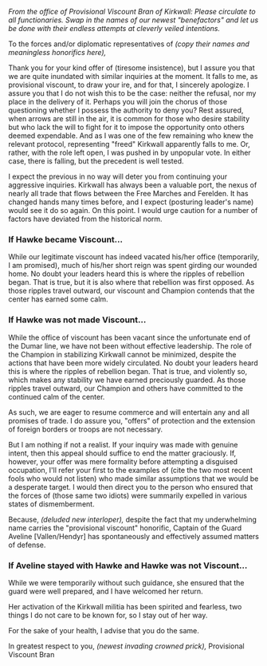 <i> From the office of Provisional Viscount Bran of Kirkwall: Please circulate to all functionaries. Swap in the names of our newest "benefactors" and let us be done with their endless attempts at cleverly veiled intentions. </i>

To the forces and/or diplomatic representatives of <i> (copy their names and meaningless honorifics here), </i>

Thank you for your kind offer of (tiresome insistence), but I assure you that we are quite inundated with similar inquiries at the moment. It falls to me, as provisional viscount, to draw your ire, and for that, I sincerely apologize. I assure you that I do not wish this to be the case: neither the refusal, nor my place in the delivery of it. Perhaps you will join the chorus of those questioning whether I possess the authority to deny you? Rest assured, when arrows are still in the air, it is common for those who desire stability but who lack the will to fight for it to impose the opportunity onto others deemed expendable. And as I was one of the few remaining who knew the relevant protocol, representing "freed" Kirkwall apparently falls to me. Or, rather, with the role left open, I was pushed in by unpopular vote. In either case, there is falling, but the precedent is well tested.

I expect the previous in no way will deter you from continuing your aggressive inquiries. Kirkwall has always been a valuable port, the nexus of nearly all trade that flows between the Free Marches and Ferelden. It has changed hands many times before, and I expect (posturing leader's name) would see it do so again. On this point. I would urge caution for a number of factors have deviated from the historical norm.
<division>

<h3> If Hawke became Viscount... </h3>

While our legitimate viscount has indeed vacated his/her office (temporarily, I am promised), much of his/her short reign was spent girding our wounded home. No doubt your leaders heard this is where the ripples of rebellion began. That is true, but it is also where that rebellion was first opposed. As those ripples travel outward, our viscount and Champion contends that the center has earned some calm.
<division>

<h3> If Hawke was not made Viscount... </h3>

While the office of viscount has been vacant since the unfortunate end of the Dumar line, we have not been without effective leadership. The role of the Champion in stabilizing Kirkwall cannot be minimized, despite the actions that have been more widely circulated. No doubt your leaders heard this is where the ripples of rebellion began. That is true, and violently so, which makes any stability we have earned preciously guarded. As those ripples travel outward, our Champion and others have committed to the continued calm of the center.
<division>

As such, we are eager to resume commerce and will entertain any and all promises of trade. I do assure you, "offers" of protection and the extension of foreign borders or troops are not necessary.

But I am nothing if not a realist. If your inquiry was made with genuine intent, then this appeal should suffice to end the matter graciously. If, however, your offer was mere formality before attempting a disguised occupation, I'll refer your first to the examples of (cite the two most recent fools who would not listen) who made similar assumptions that we would be a desperate target. I would then direct you to the person who ensured that the forces of (those same two idiots) were summarily expelled in various states of dismemberment.

Because, <i> (deluded new interloper), </i> despite the fact that my underwhelming name carries the "provisional viscount" honorific, Captain of the Guard Aveline [Vallen/Hendyr] has spontaneously and effectively assumed matters of defense.
<division>

<h3> If Aveline stayed with Hawke and Hawke was not Viscount... </h3>

While we were temporarily without such guidance, she ensured that the guard were well prepared, and I have welcomed her return.
<division>

Her activation of the Kirkwall militia has been spirited and fearless, two things I do not care to be known for, so I stay out of her way.

For the sake of your health, I advise that you do the same.

In greatest respect to you, <i> (newest invading crowned prick), </i>
Provisional Viscount Bran
